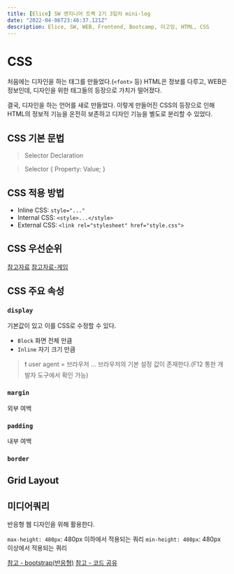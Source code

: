 ```yaml
---
title: [Elice] SW 엔지니어 트랙 2기 3일차 mini-log
date: "2022-04-06T23:46:37.121Z"
description: Elice, SW, WEB, Frontend, Bootcamp, 이고잉, HTML, CSS
---
```

# CSS
처음에는 디자인을 하는 태그를 만들었다.(`<font>` 등) HTML은 정보를 다루고, WEB은 정보인데, 디자인을 위한 태그들의 등장으로 가치가 떨어졌다.

결국, 디자인을 하는 언어를 새로 만들었다. 이렇게 만들어진 CSS의 등장으로 인해 HTML의 정보적 기능을 온전히 보존하고 디자인 기능을 별도로 분리할 수 있었다.

## CSS 기본 문법
> Selector Declaration

> Selector { Property: Value; }

## CSS 적용 방법
- Inline CSS: `style="..."`
- Internal CSS: `<style>...</style>`
- External CSS: `<link rel="stylesheet" href="style.css">`

## CSS 우선순위
[참고자료](https://stuffandnonsense.co.uk/archives/css_specificity_wars.html)
[참고자료-게임](https://flukeout.github.io/)

## CSS 주요 속성
### `display`
기본값이 있고 이를 CSS로 수정할 수 있다.
- `Block` 화면 전체 만큼
- `Inline` 자기 크기 만큼

> ❗ user agent = 브라우저 ... 브라우저의 기본 설정 값이 존재한다.(F12 통한 개발자 도구에서 확인 가능)

### `margin`
외부 여백

### `padding`
내부 여백

### `border`

## Grid Layout

## 미디어쿼리
반응형 웹 디자인을 위해 활용한다.

`max-height: 480px`: 480px 이하에서 적용되는 쿼리
`min-height: 480px`: 480px 이상에서 적용되는 쿼리


[참고 - bootstrap(반응형)](https://getbootstrap.com/)
[참고 - 코드 공유](https://jsbin.com/?html,css,output)